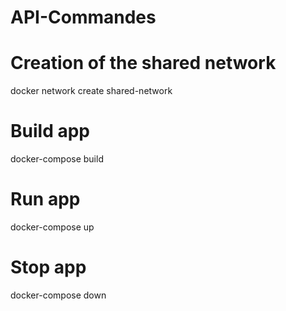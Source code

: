 # API-Commandes

# Creation of the shared network
docker network create shared-network

# Build app
docker-compose build

# Run app
docker-compose up

# Stop app
docker-compose down
